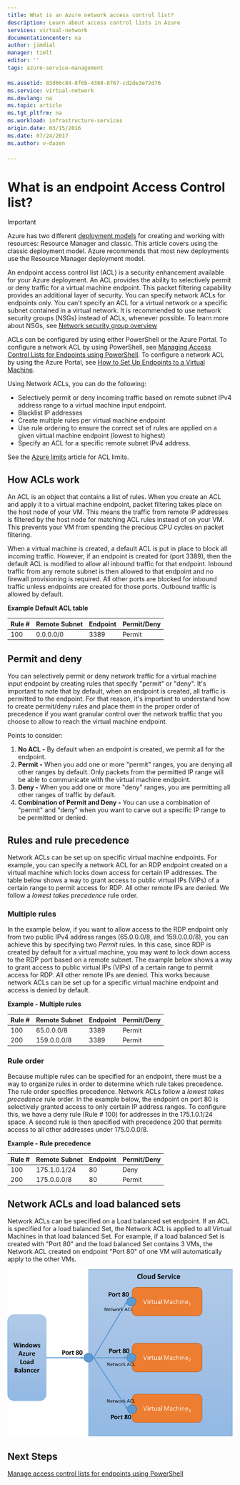 ```yaml
---
title: What is an Azure network access control list?
description: Learn about access control lists in Azure
services: virtual-network
documentationcenter: na
author: jimdial
manager: timlt
editor: ''
tags: azure-service-management

ms.assetid: 83d66c84-8f6b-4388-8767-cd2de3e72d76
ms.service: virtual-network
ms.devlang: na
ms.topic: article
ms.tgt_pltfrm: na
ms.workload: infrastructure-services
origin.date: 03/15/2016
ms.date: 07/24/2017
ms.author: v-dazen

---
```

# What is an endpoint Access Control list?

> [!IMPORTANT]
> Azure has two different [deployment models](../azure-resource-manager/resource-manager-deployment-model.md?toc=%2fvirtual-network%2ftoc.json) for creating and working with resources: Resource Manager and classic. This article covers using the classic deployment model. Azure recommends that most new deployments use the Resource Manager deployment model. 

An endpoint access control list (ACL) is a security enhancement available for your Azure deployment. An ACL provides the ability to selectively permit or deny traffic for a virtual machine endpoint. This packet filtering capability provides an additional layer of security. You can specify network ACLs for endpoints only. You can't specify an ACL for a virtual network or a specific subnet contained in a virtual network. It is recommended to use network security groups (NSGs) instead of ACLs, whenever possible. To learn more about NSGs, see [Network security group overview](virtual-networks-nsg.md)

ACLs can be configured by using either PowerShell or the Azure Portal. To configure a network ACL by using PowerShell, see [Managing Access Control Lists for Endpoints using PowerShell](virtual-networks-acl-powershell.md). To configure a network ACL by using the Azure Portal, see [How to Set Up Endpoints to a Virtual Machine](../virtual-machines/windows/classic/setup-endpoints.md?toc=%2fvirtual-machines%2fwindows%2fclassic%2ftoc.json).

Using Network ACLs, you can do the following:

* Selectively permit or deny incoming traffic based on remote subnet IPv4 address range to a virtual machine input endpoint.
* Blacklist IP addresses
* Create multiple rules per virtual machine endpoint
* Use rule ordering to ensure the correct set of rules are applied on a given virtual machine endpoint (lowest to highest)
* Specify an ACL for a specific remote subnet IPv4 address.

See the [Azure limits](../azure-subscription-service-limits.md?toc=%2fvirtual-network%2ftoc.json#networking-limits) article for ACL limits.

## How ACLs work
An ACL is an object that contains a list of rules. When you create an ACL and apply it to a virtual machine endpoint, packet filtering takes place on the host node of your VM. This means the traffic from remote IP addresses is filtered by the host node for matching ACL rules instead of on your VM. This prevents your VM from spending the precious CPU cycles on packet filtering.

When a virtual machine is created, a default ACL is put in place to block all incoming traffic. However, if an endpoint is created for (port 3389), then the default ACL is modified to allow all inbound traffic for that endpoint. Inbound traffic from any remote subnet is then allowed to that endpoint and no firewall provisioning is required. All other ports are blocked for inbound traffic unless endpoints are created for those ports. Outbound traffic is allowed by default.

**Example Default ACL table**

| **Rule #** | **Remote Subnet** | **Endpoint** | **Permit/Deny** |
| --- | --- | --- | --- |
| 100 |0.0.0.0/0 |3389 |Permit |

## Permit and deny
You can selectively permit or deny network traffic for a virtual machine input endpoint by creating rules that specify "permit" or "deny". It's important to note that by default, when an endpoint is created, all traffic is permitted to the endpoint. For that reason, it's important to understand how to create permit/deny rules and place them in the proper order of precedence if you want granular control over the network traffic that you choose to allow to reach the virtual machine endpoint.

Points to consider:

1. **No ACL -** By default when an endpoint is created, we permit all for the endpoint.
2. **Permit -** When you add one or more "permit" ranges, you are denying all other ranges by default. Only packets from the permitted IP range will be able to communicate with the virtual machine endpoint.
3. **Deny -** When you add one or more "deny" ranges, you are permitting all other ranges of traffic by default.
4. **Combination of Permit and Deny -** You can use a combination of "permit" and "deny" when you want to carve out a specific IP range to be permitted or denied.

## Rules and rule precedence
Network ACLs can be set up on specific virtual machine endpoints. For example, you can specify a network ACL for an RDP endpoint created on a virtual machine which locks down access for certain IP addresses. The table below shows a way to grant access to public virtual IPs (VIPs) of a certain range to permit access for RDP. All other remote IPs are denied. We follow a *lowest takes precedence* rule order.

### Multiple rules
In the example below, if you want to allow access to the RDP endpoint only from two public IPv4 address ranges (65.0.0.0/8, and 159.0.0.0/8), you can achieve this by specifying two *Permit* rules. In this case, since RDP is created by default for a virtual machine, you may want to lock down access to the RDP port based on a remote subnet. The example below shows a way to grant access to public virtual IPs (VIPs) of a certain range to permit access for RDP. All other remote IPs are denied. This works because network ACLs can be set up for a specific virtual machine endpoint and access is denied by default.

**Example - Multiple rules**

| **Rule #** | **Remote Subnet** | **Endpoint** | **Permit/Deny** |
| --- | --- | --- | --- |
| 100 |65.0.0.0/8 |3389 |Permit |
| 200 |159.0.0.0/8 |3389 |Permit |

### Rule order
Because multiple rules can be specified for an endpoint, there must be a way to organize rules in order to determine which rule takes precedence. The rule order specifies precedence. Network ACLs follow a *lowest takes precedence* rule order. In the example below, the endpoint on port 80 is selectively granted access to only certain IP address ranges. To configure this, we have a deny rule (Rule \# 100) for addresses in the 175.1.0.1/24 space. A second rule is then specified with precedence 200 that permits access to all other addresses under 175.0.0.0/8.

**Example - Rule precedence**

| **Rule #** | **Remote Subnet** | **Endpoint** | **Permit/Deny** |
| --- | --- | --- | --- |
| 100 |175.1.0.1/24 |80 |Deny |
| 200 |175.0.0.0/8 |80 |Permit |

## Network ACLs and load balanced sets
Network ACLs can be specified on a Load balanced set endpoint. If an ACL is specified for a load balanced Set, the Network ACL is applied to all Virtual Machines in that load balanced Set. For example, if a load balanced Set is created with "Port 80" and the load balanced Set contains 3 VMs, the Network ACL created on endpoint "Port 80" of one VM will automatically apply to the other VMs.

![Network ACLs and load balanced sets](./media/virtual-networks-acl/IC674733.png)

## Next Steps
[Manage access control lists for endpoints using PowerShell](virtual-networks-acl-powershell.md)
